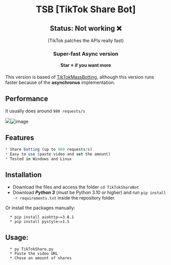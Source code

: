 <h1 align="center">TSB [TikTok Share Bot]</h1>
<h2 align="center"> Status: Not working ❌</h2>
<p align="center">(TikTok patches the APIs really fast)</p>
<h3 align="center">Super-fast Async version</h3>

<p align='center'>
  <b>Star ⭐ if you want more</b><br>
</p>

This version is based of [TikTokMassBotting](https://github.com/Wizz1337/TikTokMassBotting), although this version runs faster because of the **asynchronus** implementation.

## Performance
It usually does around `980 requests/s`

<img src="blob:chrome-untrusted://media-app/ad6ca374-7aeb-4a12-8103-1f660d077d52"/>![image](https://user-images.githubusercontent.com/16353807/165243047-0b12a50d-09c0-4af1-ae14-bf79c9f6acb4.png)

## Features

```js
* Share botting (up to 980 requests/s)
* Easy to use (paste video and set the amount)
* Tested in Windows and Linux
```

## Installation
* Download the files and access the folder `cd TikTokShareBot`
* Download _**Python 3**_ (must be Python 3.10 or higher) and run `pip install -r requirements.txt` inside the repository folder.

Or install the packages manually:
```
  * pip install aiohttp~=3.8.1
  * pip install pystyle~=1.5
```

## Usage:

```
  * py TikTokShare.py
  * Paste the video URL
  * Chose an amount of shares
```
